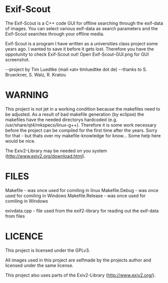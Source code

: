 Exif-Scout
==========

The Exif-Scout is a C++ code GUI for offline searching through the exif-data of images. You can select various exif-data as search parameters and the Exif-Scout searches through your offline media.

Exif-Scout is a program I have written as a universities class project some years ago. I wanted to save it before it gets lost. Therefore you have the oppotunity to check Exif-Scout out! Open Exif-Scout-GUI.png for GUI screenshot.


--project by 	Tim Luedtke (mail «at» timluedtke dot de)
--thanks to  	S. Brueckner, S. Walz, R. Kratou



WARNING
=======

This project is not jet in a working condition because the makefiles need to be adjusted. As a result of bad makefile generation (by eclipse) the makefiles have the needed directorys hardcoded (e.g. /usr/share/qt4/mkspecs/linux-g++). Therefore it is some work necessary before the project can be compiled for the first time after the years. Sorry for that - but thats over my makefile-knowledge for know... Some help here would be nice.

The Exiv2-Library may be needed on you system (http://www.exiv2.org/download.html).



FILES
=====

Makefile 		- was once used for comiling in linux
Makefile.Debug		- was once used for comiling in Windows
Makefile.Release	- was once used for comiling in Windows

exivdata.cpp		- file used from the exif2-library for reading out the exif-data from files



LICENCE
=======

This project is licensed under the GPLv3. 

All images used in this project are selfmade by the projects author and licensed under the same license.

This project also uses parts of the Exiv2-Library (http://www.exiv2.org/).
 

